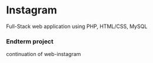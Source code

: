 # Instagram

Full-Stack web application using PHP, HTML/CSS, MySQL


### Endterm project 
continuation of web-instagram